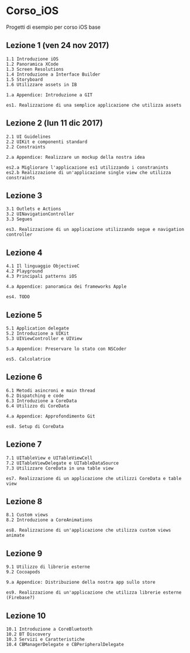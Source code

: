# Corso_iOS
Progetti di esempio per corso iOS base

## Lezione 1 (ven 24 nov 2017)

    1.1 Introduzione iOS
    1.2 Panoramica XCode
    1.3 Screen Resolutions
    1.4 Introduzione a Interface Builder
    1.5 Storyboard
    1.6 Utilizzare assets in IB

    1.a Appendice: Introduzione a GIT

    es1. Realizzazione di una semplice applicazione che utilizza assets

## Lezione 2 (lun 11 dic 2017)

    2.1 UI Guidelines
    2.2 UIKit e componenti standard
    2.2 Constraints

    2.a Appendice: Realizzare un mockup della nostra idea

    es2.a Migliorare l'applicazione es1 utilizzando i constranints
    es2.b Realizzazione di un'applicazione single view che utilizza constraints

## Lezione 3

    3.1 Outlets e Actions
    3.2 UINavigationController
    3.3 Segues

    es3. Realizzazione di un applicazione utilizzando segue e navigation controller

## Lezione 4

    4.1 Il linguaggio ObjectiveC
    4.2 Playground
    4.3 Principali patterns iOS

    4.a Appendice: panoramica dei frameworks Apple

    es4. TODO

## Lezione 5

    5.1 Application delegate
    5.2 Introduzione a UIKit
    5.3 UIViewController e UIView

    5.a Appendice: Preservare lo stato con NSCoder

    es5. Calcolatrice

## Lezione 6

    6.1 Metodi asincroni e main thread
    6.2 Dispatching e code
    6.3 Introduzione a CoreData
    6.4 Utilizzo di CoreData
    
    4.a Appendice: Approfondimento Git

    es8. Setup di CoreData

## Lezione 7

    7.1 UITableView e UITableViewCell
    7.2 UITableViewDelegate e UITableDataSource
    7.3 Utilizzare CoreData in una table view

    es7. Realizzazione di un applicazione che utilizzi CoreData e table view

## Lezione 8

    8.1 Custom views
    8.2 Introduzione a CoreAnimations

    es8. Realizzazione di un'applicazione che utilizza custom views animate

## Lezione 9

    9.1 Utilizzo di librerie esterne
    9.2 Cocoapods

    9.a Appendice: Distribuzione della nostra app sullo store

    es9. Realizzazione di un'applicazione che utilizza librerie esterne (Firebase?)

## Lezione 10

    10.1 Introduzione a CoreBluetooth
    10.2 BT Discovery
    10.3 Servizi e Caratteristiche
    10.4 CBManagerDelegate e CBPeripheralDelegate
